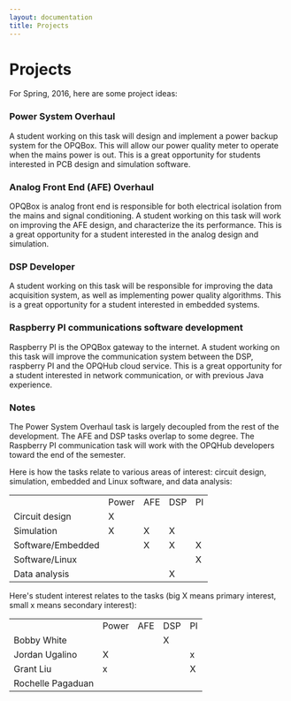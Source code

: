```yaml
---
layout: documentation
title: Projects
---
```


# Projects

For Spring, 2016, here are some project ideas:


### Power System Overhaul

A student working on this task will design and implement a power backup system for the OPQBox. This will allow our power quality meter to operate when the mains power is out. This is a great opportunity for students interested in PCB design and simulation software.

### Analog Front End (AFE) Overhaul

OPQBox is analog front end is responsible for both electrical isolation from the mains and signal conditioning. A student working on this task will work on improving the AFE design, and characterize the its performance. This is a great opportunity for a student interested in the analog design and simulation.

### DSP Developer

A student working on this task will be responsible for improving the data acquisition system, as well as implementing power quality algorithms. This is a great opportunity for a student interested in embedded systems.

### Raspberry PI communications software development

Raspberry PI is the OPQBox gateway to the internet. A student working on this task will improve the communication system between the DSP, raspberry PI and the OPQHub cloud service. This is a great opportunity for a student interested in network communication, or with previous Java experience.  


### Notes

The Power System Overhaul task is largely decoupled from the rest of the development. The AFE and DSP tasks overlap to some degree. The Raspberry PI communication task will work with the OPQHub developers toward the end of the semester.  

Here is how the tasks relate to various areas of interest: circuit design, simulation, embedded and Linux software, and data analysis:

<table class="table table-bordered">
<tr> <td></td> <td>Power</td>   <td>AFE</td>   <td>DSP</td>    <td>PI</td> </tr>

<tr> <td>Circuit design</td>    <td>X</td>  <td></td>   <td></td>  <td></td>  </tr>
<tr> <td>Simulation</td>        <td>X</td>  <td>X</td>  <td>X</td> <td></td>  </tr>
<tr> <td>Software/Embedded</td> <td></td>   <td>X</td>  <td>X</td> <td>X</td>  </tr>
<tr> <td>Software/Linux</td>    <td></td>   <td></td>   <td></td>  <td>X</td>  </tr>
<tr> <td>Data analysis</td>     <td></td>   <td></td>   <td>X</td> <td></td>  </tr>

</table>

Here's student interest relates to the tasks (big X means primary interest, small x means secondary interest):

<table class="table table-bordered">
<tr> <td></td>               <td>Power</td> <td>AFE</td> <td>DSP</td>  <td>PI</td> </tr>

<tr> <td>Bobby White</td>        <td></td>   <td></td>   <td>X</td> <td></td>  </tr>
<tr> <td>Jordan Ugalino</td>     <td>X</td>  <td></td>   <td></td>  <td>x</td>  </tr>
<tr> <td>Grant Liu</td>          <td>x</td>  <td></td>   <td></td>  <td>X</td>  </tr>
<tr> <td>Rochelle Pagaduan</td>  <td></td>   <td></td>   <td></td>  <td></td>  </tr>

</table>


 








